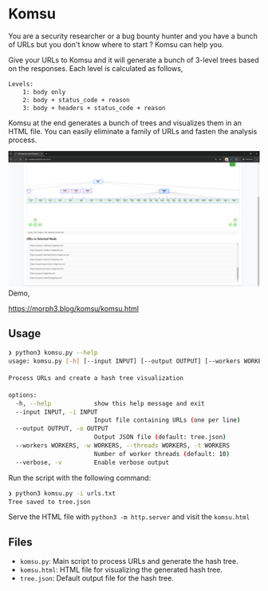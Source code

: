 # Komsu

You are a security researcher or a bug bounty hunter and you have a bunch of URLs but you don't know where to start ? Komsu can help you.

Give your URLs to Komsu and it will generate a bunch of 3-level trees based on the responses. Each level is calculated as follows,

```
Levels:
    1: body only
    2: body + status_code + reason
    3: body + headers + status_code + reason
```

Komsu at the end generates a bunch of trees and visualizes them in an HTML file. You can easily eliminate a family of URLs and fasten the analysis process.

![1.png](https://github.com/morph3/komsu/blob/main/images/1.png)
Demo,

https://morph3.blog/komsu/komsu.html

## Usage

```bash
❯ python3 komsu.py --help
usage: komsu.py [-h] [--input INPUT] [--output OUTPUT] [--workers WORKERS] [--verbose]

Process URLs and create a hash tree visualization

options:
  -h, --help            show this help message and exit
  --input INPUT, -i INPUT
                        Input file containing URLs (one per line)
  --output OUTPUT, -o OUTPUT
                        Output JSON file (default: tree.json)
  --workers WORKERS, -w WORKERS, --threads WORKERS, -t WORKERS
                        Number of worker threads (default: 10)
  --verbose, -v         Enable verbose output
  ```

Run the script with the following command:

```bash
❯ python3 komsu.py -i urls.txt
Tree saved to tree.json
```

Serve the HTML file with `python3 -m http.server` and visit the `komsu.html`

## Files

- `komsu.py`: Main script to process URLs and generate the hash tree.
- `komsu.html`: HTML file for visualizing the generated hash tree.
- `tree.json`: Default output file for the hash tree.
